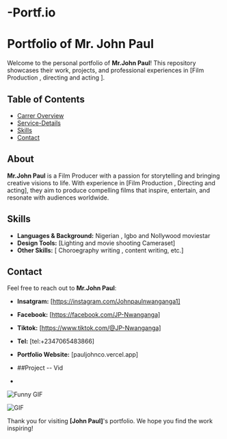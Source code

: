 # -Portf.io
# Portfolio of Mr. John Paul  

Welcome to the personal portfolio of **Mr.John Paul**! This repository showcases their work, projects, and professional experiences in [Film Production , directing and acting ].  

## Table of Contents  
- [Carrer Overview](#Carrer-Overview)  
- [Service-Details](project.html#ourServices)  
- [Skills](#skills)  
- [Contact](#contact)  

## About  

**Mr.John Paul** is a Film Producer with a passion for storytelling and bringing creative visions to life. With experience in [Film Production , Directing and acting], they aim to produce compelling films that inspire, entertain, and resonate with audiences worldwide.

## Skills  

- **Languages & Background:** Nigerian , Igbo and Nollywood moviestar  
- **Design Tools:** [Lighting and movie shooting Cameraset]  
- **Other Skills:** [ Choroegraphy writing , content writing, etc.]  

## Contact  

Feel free to reach out to **Mr.John Paul**:  

- **Insatgram:** [https://instagram.com/Johnpaulnwanganga1]  
- **Facebook:** [https://facebook.com/JP-Nwanganga]  
- **Tiktok:** [https://www.tiktok.com/@JP-Nwanganga]  
- **Tel:** [tel:+2347065483866]  
- **Portfolio Website:** [pauljohnco.vercel.app]

- ##Project -- Vid
- 
![Funny GIF](https://media0.giphy.com/media/v1.Y2lkPTc5MGI3NjExNmhneG0wNzE1bmFlaXppbW00cG41cHNqZTBjMzVsbW50Z29yZjhweSZlcD12MV9pbnRlcm5hbF9naWZfYnlfaWQmY3Q9Zw/330gT00zdXDdBQaXJF/giphy.gif)

![GIF](https://media4.giphy.com/media/v1.Y2lkPTc5MGI3NjExemloaDB2NW9uYjgyNmd5YWNhM2Z1aG4xbHFhNDQzNXJpYXMzeHFueiZlcD12MV9pbnRlcm5hbF9naWZfYnlfaWQmY3Q9Zw/H6cndHjOnx9FZwN1LL/giphy.gif)

Thank you for visiting **[John Paul]**'s portfolio. We hope you find the work inspiring!  
